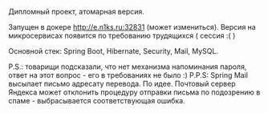 Дипломный проект, атомарная версия. 

Запущен в докере http://e.n1ks.ru:32831 (может измениться).
Версия на микросервисах появится по требованию трудящихся ( сессия :( )

Основной стек:
Spring Boot, Hibernate, Security, Mail, MySQL.

P.S.: товарищи подсказали, что нет механизма напоминания пароля, ответ на этот вопрос - его в требованиях не было :)
P.P.S: Spring Mail высылает письмо адресату перевода. По идее. Почтовый сервер Яндекса может отклонить процедуру отправки 
письма по подозрению в спаме - выбрасывается соответствующая ошибка.